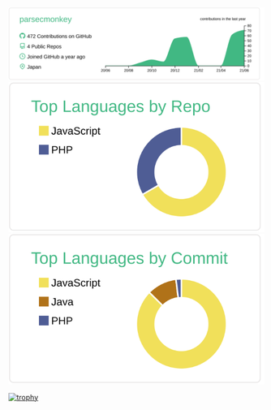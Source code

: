 [![](https://raw.githubusercontent.com/parsecmonkey/parsecmonkey/main/profile-summary-card-output/vue/0-profile-details.svg)](https://github.com/vn7n24fzkq/github-profile-summary-cards)
[![](https://raw.githubusercontent.com/parsecmonkey/parsecmonkey/main/profile-summary-card-output/vue/1-repos-per-language.svg)](https://github.com/vn7n24fzkq/github-profile-summary-cards)
[![](https://raw.githubusercontent.com/parsecmonkey/parsecmonkey/main/profile-summary-card-output/vue/2-most-commit-language.svg)](https://github.com/vn7n24fzkq/github-profile-summary-cards)

[![trophy](https://github-profile-trophy.vercel.app/?username=parsecmonkey)](https://github.com/parsecmonkey/github-profile-trophy)
